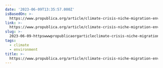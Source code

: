 ```yaml
---
date: '2023-06-09T13:35:57.000Z'
isBasedOn: >-
  https://www.propublica.org/article/climate-crisis-niche-migration-environment-population
link: >-
  https://www.propublica.org/article/climate-crisis-niche-migration-environment-population
slug: >-
  2023-06-09-httpswwwpropublicaorgarticleclimate-crisis-niche-migration-environment-population
tags:
  - climate
  - environment
title: >-
  https://www.propublica.org/article/climate-crisis-niche-migration-environment-population
---
```



